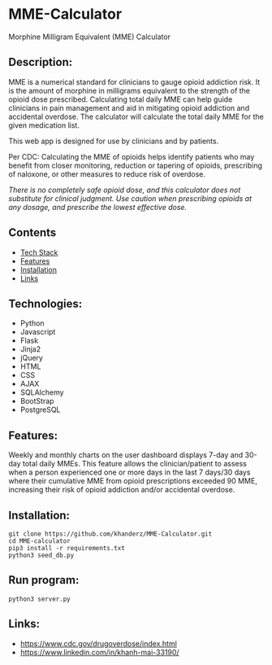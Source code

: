 # MME-Calculator
Morphine Milligram Equivalent (MME) Calculator

## Description:
MME is a numerical standard for clinicians to gauge opioid addiction risk. It is the amount of morphine in milligrams equivalent to the strength of the opioid dose prescribed. Calculating total daily MME can help guide clinicians in pain management and aid in mitigating opioid addiction and accidental overdose. The calculator will calculate the total daily MME for the given medication list. 

This web app is designed for use by clinicians and by patients.

Per CDC: Calculating the MME of opioids helps identify patients who may benefit from closer monitoring, reduction or tapering of opioids, prescribing of naloxone, or other measures to reduce risk of overdose. 

*There is no completely safe opioid dose, and this calculator does not substitute for clinical judgment. Use caution when prescribing opioids at any dosage, and prescribe the lowest effective dose.*


## Contents
* [Tech Stack](#tech-stack)
* [Features](#features)
* [Installation](#installation)
* [Links](#links)

## <a name="tech-stack"></a>Technologies:
* Python
* Javascript
* Flask
* Jinja2
* jQuery
* HTML
* CSS
* AJAX
* SQLAlchemy
* BootStrap
* PostgreSQL

## <a name="features"></a>Features: 
Weekly and monthly charts on the user dashboard displays 7-day and 30-day total daily MMEs. This feature allows the clinician/patient to assess when a person experienced one or more days in the last 7 days/30 days where their cumulative MME from opioid prescriptions exceeded 90 MME, increasing their risk of opioid addiction and/or accidental overdose.

## <a name="installation"></a>Installation: 
`git clone https://github.com/khanderz/MME-Calculator.git`  
`cd MME-calculator`  
`pip3 install -r requirements.txt`  
`python3 seed_db.py`  

## Run program:
`python3 server.py`


## <a name="links"></a>Links:
* https://www.cdc.gov/drugoverdose/index.html
* https://www.linkedin.com/in/khanh-mai-33190/

